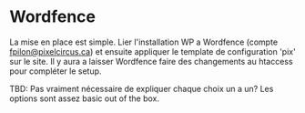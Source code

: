 # Wordfence #

La mise en place est simple. Lier l'installation WP a Wordfence (compte fpilon@pixelcircus.ca) et ensuite appliquer le template de configuration 'pix' sur le site. Il y aura a laisser Wordfence faire des changements au htaccess pour compléter le setup.

TBD: Pas vraiment nécessaire de expliquer chaque choix un a un? Les options sont assez basic out of the box.
